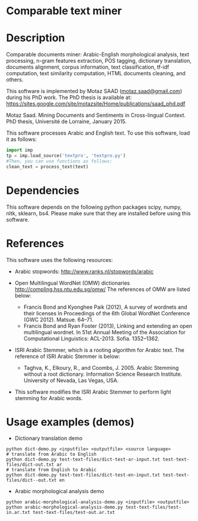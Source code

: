 # Comparable text miner

# Description 
Comparable documents miner: Arabic-English morphological analysis, text processing, n-gram features extraction, POS tagging, dictionary translation, documents alignment, corpus information, text classification, tf-idf computation, text similarity computation, HTML documents cleaning, and others. 

This software is implemented by Motaz SAAD (motaz.saad@gmail.com) during his PhD work. The PhD thesis is available at: https://sites.google.com/site/motazsite/Home/publications/saad_phd.pdf

Motaz Saad. Mining Documents and Sentiments in Cross-lingual Context. PhD thesis, Université de Lorraine, January 2015.

This software processes Arabic and English text. To use this software, load it as follows:

```python
import imp
tp = imp.load_source('textpro', 'textpro.py')
#Then, you can use functions as follows:
clean_text = process_text(text)
```

# Dependencies
This software depends on the following python packages scipy, numpy, nltk, sklearn, bs4. Please make sure that they are installed before using this software. 

# References
This software uses the following resources:
- Arabic stopwords: http://www.ranks.nl/stopwords/arabic 
- Open Multilingual WordNet (OMW) dictionaries http://compling.hss.ntu.edu.sg/omw/ The references of OMW are listed below:
	- Francis Bond and Kyonghee Paik (2012), A survey of wordnets and their licenses In Proceedings of the 6th Global WordNet Conference (GWC 2012). Matsue. 64–71.
	- Francis Bond and Ryan Foster (2013), Linking and extending an open multilingual wordnet. In 51st Annual Meeting of the Association for Computational Linguistics: ACL-2013. Sofia. 1352–1362. 

- ISRI Arabic Stemmer, which is a rooting algorithm for Arabic text. The reference of ISRI Arabic Stemmer is below:
	- Taghva, K., Elkoury, R., and Coombs, J. 2005. Arabic Stemming without a root dictionary. Information Science Research Institute. University of Nevada, Las Vegas, USA.
 

- This software modifies the ISRI Arabic Stemmer to perform light stemming for Arabic words. 

# Usage examples (demos)
- Dictionary translation demo
```
python dict-demo.py <inputfile> <outputfile> <source language>
# translate from Arabic to English
python dict-demo.py test-text-files/dict-test-ar-input.txt test-text-files/dict-out.txt ar
# translate from English to Arabic
python dict-demo.py test-text-files/dict-test-en-input.txt test-text-files/dict--out.txt en
```
- Arabic morphological analysis demo
```
python arabic-morphological-analysis-demo.py <inputfile> <outputfile>
python arabic-morphological-analysis-demo.py test-text-files/test-in.ar.txt test-text-files/test-out.ar.txt
```
